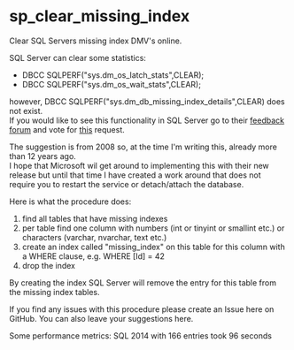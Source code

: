 # sp_clear_missing_index
Clear SQL Servers missing index DMV's online.

SQL Server can clear some statistics:
- DBCC SQLPERF("sys.dm_os_latch_stats",CLEAR);
- DBCC SQLPERF("sys.dm_os_wait_stats",CLEAR);

however, DBCC SQLPERF("sys.dm_db_missing_index_details",CLEAR) does not exist.  
If you would like to see this functionality in SQL Server go to their [feedback forum](https://feedback.azure.com/forums/908035-sql-server/) and vote for [this](https://feedback.azure.com/forums/908035-sql-server/suggestions/32889847-clearing-dm-db-missing-index) request.

The suggestion is from 2008 so, at the time I'm writing this, already more than 12 years ago.  
I hope that Microsoft wil get around to implementing this with their new release but until that time I have created a work around that does not require you to restart the service or detach/attach the database.

Here is what the procedure does:
1. find all tables that have missing indexes
2. per table find one column with numbers (int or tinyint or smallint etc.) or characters (varchar, nvarchar, text etc.)
3. create an index called "missing_index" on this table for this column with a WHERE clause, e.g. WHERE [Id] = 42
4. drop the index

By creating the index SQL Server will remove the entry for this table from the missing index tables.

If you find any issues with this procedure please create an Issue here on GitHub. You can also leave your suggestions here.

Some performance metrics:
SQL 2014 with 166 entries took 96 seconds

